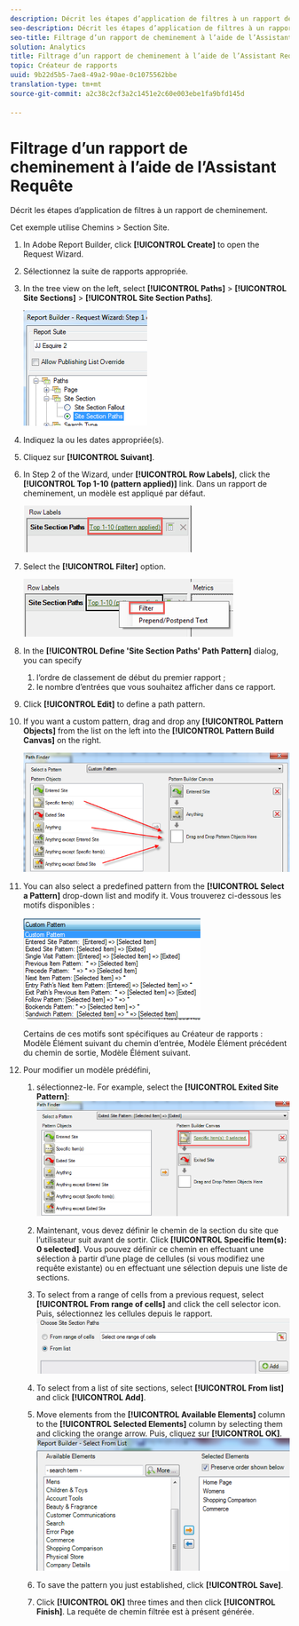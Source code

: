 ```yaml
---
description: Décrit les étapes d’application de filtres à un rapport de cheminement.
seo-description: Décrit les étapes d’application de filtres à un rapport de cheminement.
seo-title: Filtrage d’un rapport de cheminement à l’aide de l’Assistant Requête
solution: Analytics
title: Filtrage d’un rapport de cheminement à l’aide de l’Assistant Requête
topic: Créateur de rapports
uuid: 9b22d5b5-7ae8-49a2-90ae-0c1075562bbe
translation-type: tm+mt
source-git-commit: a2c38c2cf3a2c1451e2c60e003ebe1fa9bfd145d

---
```



# Filtrage d’un rapport de cheminement à l’aide de l’Assistant Requête

Décrit les étapes d’application de filtres à un rapport de cheminement.

Cet exemple utilise Chemins &gt; Section Site.

1. In Adobe Report Builder, click **[!UICONTROL Create]** to open the Request Wizard.
1. Sélectionnez la suite de rapports appropriée.
1. In the tree view on the left, select **[!UICONTROL Paths]** &gt; **[!UICONTROL Site Sections]** &gt; **[!UICONTROL Site Section Paths]**.

   ![](assets/site_section_path_1.png)

1. Indiquez la ou les dates appropriée(s). 
1. Cliquez sur **[!UICONTROL Suivant]**.
1. In Step 2 of the Wizard, under **[!UICONTROL Row Labels]**, click the **[!UICONTROL Top 1-10 (pattern applied)]** link. Dans un rapport de cheminement, un modèle est appliqué par défaut.

   ![](assets/site_section_path_2.png)

1. Select the **[!UICONTROL Filter]** option.

   ![](assets/filter_option.png)

1. In the **[!UICONTROL Define 'Site Section Paths' Path Pattern]** dialog, you can specify
   1. l’ordre de classement de début du premier rapport ; 
   1. le nombre d’entrées que vous souhaitez afficher dans ce rapport.
1. Click **[!UICONTROL Edit]** to define a path pattern.
1. If you want a custom pattern, drag and drop any **[!UICONTROL Pattern Objects]** from the list on the left into the **[!UICONTROL Pattern Build Canvas]** on the right.

   ![](assets/custom_pattern.png)

1. You can also select a predefined pattern from the **[!UICONTROL Select a Pattern]** drop-down list and modify it. Vous trouverez ci-dessous les motifs disponibles : 

   ![](assets/select_a_pattern.png)

   Certains de ces motifs sont spécifiques au Créateur de rapports : Modèle Élément suivant du chemin d’entrée, Modèle Élément précédent du chemin de sortie, Modèle Élément suivant.
1. Pour modifier un modèle prédéfini,
   1. sélectionnez-le. For example, select the **[!UICONTROL Exited Site Pattern]**: ![](assets/exited_site_pattern.png)

   1. Maintenant, vous devez définir le chemin de la section du site que l’utilisateur suit avant de sortir. Click **[!UICONTROL Specific Item(s): 0 selected]**. Vous pouvez définir ce chemin en effectuant une sélection à partir d’une plage de cellules (si vous modifiez une requête existante) ou en effectuant une sélection depuis une liste de sections.
   1. To select from a range of cells from a previous request, select **[!UICONTROL From range of cells]** and click the cell selector icon. Puis, sélectionnez les cellules depuis le rapport. ![](assets/choose_site_section_paths.png)

   1. To select from a list of site sections, select **[!UICONTROL From list]** and click **[!UICONTROL Add]**.
   1. Move elements from the **[!UICONTROL Available Elements]** column to the **[!UICONTROL Selected Elements]** column by selecting them and clicking the orange arrow. Puis, cliquez sur **[!UICONTROL OK]**. ![](assets/move_site_section_elements.png)

   1. To save the pattern you just established, click **[!UICONTROL Save]**.
   1. Click **[!UICONTROL OK]** three times and then click **[!UICONTROL Finish]**. La requête de chemin filtrée est à présent générée.
